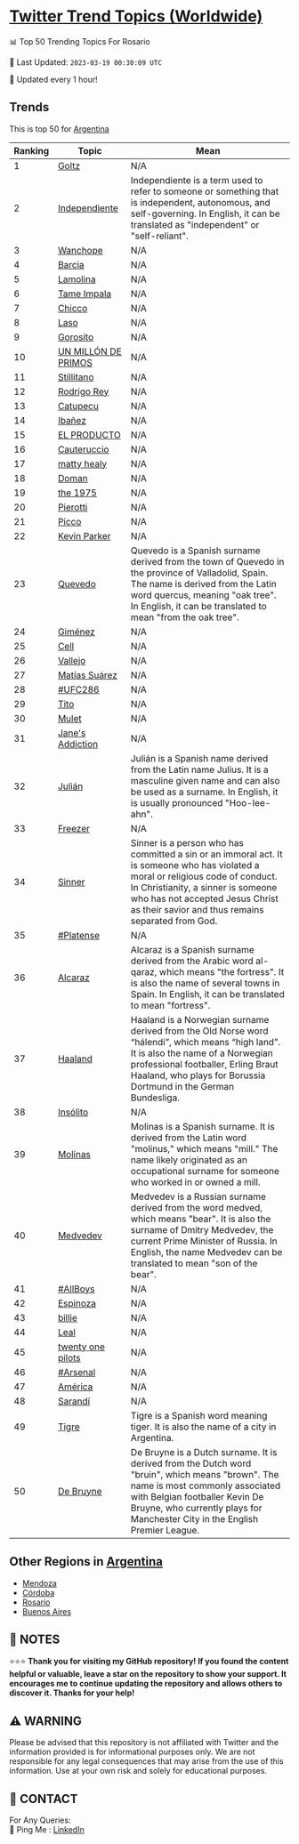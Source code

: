 [Twitter Trend Topics (Worldwide)](https://github.com/ErcinDedeoglu/Twitter-Trend-Topics)
==========


📊 Top 50 Trending Topics For Rosario

📆 Last Updated: `2023-03-19 00:30:09 UTC`

🔧 Updated every 1 hour!


## Trends

This is top 50 for [Argentina](</Argentina>)

| Ranking | Topic | Mean |
| ------- | ------------ | ------------ |
| 1 | [Goltz](http://twitter.com/search?q=Goltz) | N/A |
| 2 | [Independiente](http://twitter.com/search?q=Independiente) | Independiente is a term used to refer to someone or something that is independent, autonomous, and self-governing. In English, it can be translated as "independent" or "self-reliant". |
| 3 | [Wanchope](http://twitter.com/search?q=Wanchope) | N/A |
| 4 | [Barcia](http://twitter.com/search?q=Barcia) | N/A |
| 5 | [Lamolina](http://twitter.com/search?q=Lamolina) | N/A |
| 6 | [Tame Impala](http://twitter.com/search?q=Tame+Impala) | N/A |
| 7 | [Chicco](http://twitter.com/search?q=Chicco) | N/A |
| 8 | [Laso](http://twitter.com/search?q=Laso) | N/A |
| 9 | [Gorosito](http://twitter.com/search?q=Gorosito) | N/A |
| 10 | [UN MILLÓN DE PRIMOS](http://twitter.com/search?q=UN+MILL%c3%93N+DE+PRIMOS) | N/A |
| 11 | [Stillitano](http://twitter.com/search?q=Stillitano) | N/A |
| 12 | [Rodrigo Rey](http://twitter.com/search?q=Rodrigo+Rey) | N/A |
| 13 | [Catupecu](http://twitter.com/search?q=Catupecu) | N/A |
| 14 | [Ibañez](http://twitter.com/search?q=Iba%c3%b1ez) | N/A |
| 15 | [EL PRODUCTO](http://twitter.com/search?q=EL+PRODUCTO) | N/A |
| 16 | [Cauteruccio](http://twitter.com/search?q=Cauteruccio) | N/A |
| 17 | [matty healy](http://twitter.com/search?q=matty+healy) | N/A |
| 18 | [Doman](http://twitter.com/search?q=Doman) | N/A |
| 19 | [the 1975](http://twitter.com/search?q=the+1975) | N/A |
| 20 | [Pierotti](http://twitter.com/search?q=Pierotti) | N/A |
| 21 | [Picco](http://twitter.com/search?q=Picco) | N/A |
| 22 | [Kevin Parker](http://twitter.com/search?q=Kevin+Parker) | N/A |
| 23 | [Quevedo](http://twitter.com/search?q=Quevedo) | Quevedo is a Spanish surname derived from the town of Quevedo in the province of Valladolid, Spain. The name is derived from the Latin word quercus, meaning "oak tree". In English, it can be translated to mean "from the oak tree". |
| 24 | [Giménez](http://twitter.com/search?q=Gim%c3%a9nez) | N/A |
| 25 | [Cell](http://twitter.com/search?q=Cell) | N/A |
| 26 | [Vallejo](http://twitter.com/search?q=Vallejo) | N/A |
| 27 | [Matías Suárez](http://twitter.com/search?q=Mat%c3%adas+Su%c3%a1rez) | N/A |
| 28 | [#UFC286](http://twitter.com/search?q=%23UFC286) | N/A |
| 29 | [Tito](http://twitter.com/search?q=Tito) | N/A |
| 30 | [Mulet](http://twitter.com/search?q=Mulet) | N/A |
| 31 | [Jane's Addiction](http://twitter.com/search?q=Jane%27s+Addiction) | N/A |
| 32 | [Julián](http://twitter.com/search?q=Juli%c3%a1n) | Julián is a Spanish name derived from the Latin name Julius. It is a masculine given name and can also be used as a surname. In English, it is usually pronounced "Hoo-lee-ahn". |
| 33 | [Freezer](http://twitter.com/search?q=Freezer) | N/A |
| 34 | [Sinner](http://twitter.com/search?q=Sinner) | Sinner is a person who has committed a sin or an immoral act. It is someone who has violated a moral or religious code of conduct. In Christianity, a sinner is someone who has not accepted Jesus Christ as their savior and thus remains separated from God. |
| 35 | [#Platense](http://twitter.com/search?q=%23Platense) | N/A |
| 36 | [Alcaraz](http://twitter.com/search?q=Alcaraz) | Alcaraz is a Spanish surname derived from the Arabic word al-qaraz, which means "the fortress". It is also the name of several towns in Spain. In English, it can be translated to mean "fortress". |
| 37 | [Haaland](http://twitter.com/search?q=Haaland) | Haaland is a Norwegian surname derived from the Old Norse word “hálendi”, which means “high land”. It is also the name of a Norwegian professional footballer, Erling Braut Haaland, who plays for Borussia Dortmund in the German Bundesliga. |
| 38 | [Insólito](http://twitter.com/search?q=Ins%c3%b3lito) | N/A |
| 39 | [Molinas](http://twitter.com/search?q=Molinas) | Molinas is a Spanish surname. It is derived from the Latin word "molinus," which means "mill." The name likely originated as an occupational surname for someone who worked in or owned a mill. |
| 40 | [Medvedev](http://twitter.com/search?q=Medvedev) | Medvedev is a Russian surname derived from the word medved, which means "bear". It is also the surname of Dmitry Medvedev, the current Prime Minister of Russia. In English, the name Medvedev can be translated to mean "son of the bear". |
| 41 | [#AllBoys](http://twitter.com/search?q=%23AllBoys) | N/A |
| 42 | [Espinoza](http://twitter.com/search?q=Espinoza) | N/A |
| 43 | [billie](http://twitter.com/search?q=billie) | N/A |
| 44 | [Leal](http://twitter.com/search?q=Leal) | N/A |
| 45 | [twenty one pilots](http://twitter.com/search?q=twenty+one+pilots) | N/A |
| 46 | [#Arsenal](http://twitter.com/search?q=%23Arsenal) | N/A |
| 47 | [América](http://twitter.com/search?q=Am%c3%a9rica) | N/A |
| 48 | [Sarandí](http://twitter.com/search?q=Sarand%c3%ad) | N/A |
| 49 | [Tigre](http://twitter.com/search?q=Tigre) | Tigre is a Spanish word meaning tiger. It is also the name of a city in Argentina. |
| 50 | [De Bruyne](http://twitter.com/search?q=De+Bruyne) | De Bruyne is a Dutch surname. It is derived from the Dutch word "bruin", which means "brown". The name is most commonly associated with Belgian footballer Kevin De Bruyne, who currently plays for Manchester City in the English Premier League. |



## Other Regions in [Argentina](</Argentina>)

* [Mendoza](</Argentina/Mendoza.md>)
* [Córdoba](</Argentina/Córdoba.md>)
* [Rosario](</Argentina/Rosario.md>)
* [Buenos Aires](</Argentina/Buenos Aires.md>)



## 📝 NOTES

⭐⭐⭐ **Thank you for visiting my GitHub repository! If you found the content helpful or valuable, leave a star on the repository to show your support. It encourages me to continue updating the repository and allows others to discover it. Thanks for your help!**


## ⚠️ WARNING

Please be advised that this repository is not affiliated with Twitter and the information provided is for informational purposes only. We are not responsible for any legal consequences that may arise from the use of this information. Use at your own risk and solely for educational purposes.


## 📨 CONTACT

 For Any Queries:  
            🏓 Ping Me : [LinkedIn](https://www.linkedin.com/in/ercindedeoglu/)
